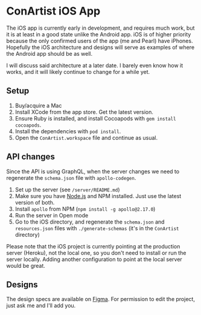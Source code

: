 [Figma]: https://www.figma.com/file/gARds2JGbWtGTY8PJBO5NEJf/ConArtist-iOS

# ConArtist iOS App

The iOS app is currently early in development, and requires much work, but it is at least in a good
state unlike the Android app. iOS is of higher priority because the only confirmed users of the app
(me and Pearl) have iPhones. Hopefully the iOS architecture and designs will serve as examples of
where the Android app should be as well.

I will discuss said architecture at a later date. I barely even know how it works, and it will
likely continue to change for a while yet.

## Setup

1.  Buy/acquire a Mac
2.  Install XCode from the app store. Get the latest version.
3.  Ensure Ruby is installed, and install Cocoapods with `gem install cocoapods`.
4.  Install the dependencies with `pod install`.
5.  Open the `ConArtist.workspace` file and continue as usual.

## API changes

Since the API is using GraphQL, when the server changes we need to regenerate the `schema.json` file
with `apollo-codegen`.

1.  Set up the server (see `/server/README.md`)
2.  Make sure you have [Node.js](https://nodejs.org/en/) and NPM installed. Just use the latest
    version of both.
3.  Install `apollo` from NPM (`npm install -g apollo@2.17.0`)
4.  Run the server in Open mode
5.  Go to the iOS directory, and regenerate the `schema.json` and `resources.json` files with
    `./generate-schemas` (it's in the `ConArtist` directory)

Please note that the iOS project is currently pointing at the production server (Heroku), not the
local one, so you don't need to install or run the server locally. Adding another configuration to
point at the local server would be great.

## Designs

The design specs are available on [Figma]. For permission to edit the project, just ask me and
I'll add you.
